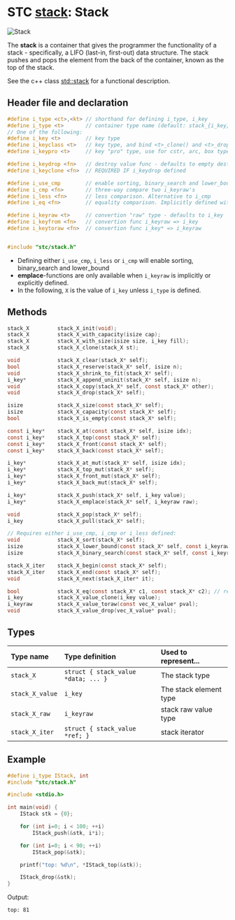 # STC [stack](../include/stc/stack.h): Stack
![Stack](pics/stack.jpg)

The **stack** is a container that gives the programmer the functionality of a stack - specifically, a LIFO (last-in, first-out) data structure. The stack pushes and pops the element from the back of the container, known as the top of the stack.

See the c++ class [std::stack](https://en.cppreference.com/w/cpp/container/stack) for a functional description.

## Header file and declaration

```c
#define i_type <ct>,<kt> // shorthand for defining i_type, i_key
#define i_type <t>       // container type name (default: stack_{i_key})
// One of the following:
#define i_key <t>        // key type
#define i_keyclass <t>   // key type, and bind <t>_clone() and <t>_drop() function names
#define i_keypro <t>     // key "pro" type, use for cstr, arc, box types

#define i_keydrop <fn>   // destroy value func - defaults to empty destruct
#define i_keyclone <fn>  // REQUIRED IF i_keydrop defined

#define i_use_cmp        // enable sorting, binary_search and lower_bound
#define i_cmp <fn>       // three-way compare two i_keyraw's
#define i_less <fn>      // less comparison. Alternative to i_cmp
#define i_eq <fn>        // equality comparison. Implicitly defined with i_cmp, but not i_less.

#define i_keyraw <t>     // convertion "raw" type - defaults to i_key
#define i_keyfrom <fn>   // convertion func i_keyraw => i_key
#define i_keytoraw <fn>  // convertion func i_key* => i_keyraw


#include "stc/stack.h"
```
- Defining either `i_use_cmp`, `i_less` or `i_cmp` will enable sorting, binary_search and lower_bound
- **emplace**-functions are only available when `i_keyraw` is implicitly or explicitly defined.
- In the following, `X` is the value of `i_key` unless `i_type` is defined.

## Methods

```c
stack_X         stack_X_init(void);
stack_X         stack_X_with_capacity(isize cap);
stack_X         stack_X_with_size(isize size, i_key fill);
stack_X         stack_X_clone(stack_X st);

void            stack_X_clear(stack_X* self);
bool            stack_X_reserve(stack_X* self, isize n);
void            stack_X_shrink_to_fit(stack_X* self);
i_key*          stack_X_append_uninit(stack_X* self, isize n);
void            stack_X_copy(stack_X* self, const stack_X* other);
void            stack_X_drop(stack_X* self);                                    // destructor

isize           stack_X_size(const stack_X* self);
isize           stack_X_capacity(const stack_X* self);
bool            stack_X_is_empty(const stack_X* self);

const i_key*    stack_X_at(const stack_X* self, isize idx);
const i_key*    stack_X_top(const stack_X* self);
const i_key*    stack_X_front(const stack_X* self);
const i_key*    stack_X_back(const stack_X* self);

i_key*          stack_X_at_mut(stack_X* self, isize idx);
i_key*          stack_X_top_mut(stack_X* self);
i_key*          stack_X_front_mut(stack_X* self);
i_key*          stack_X_back_mut(stack_X* self);

i_key*          stack_X_push(stack_X* self, i_key value);
i_key*          stack_X_emplace(stack_X* self, i_keyraw raw);

void            stack_X_pop(stack_X* self);                                     // destroy last element
i_key           stack_X_pull(stack_X* self);                                    // move out last element

// Requires either i_use_cmp, i_cmp or i_less defined:
void            stack_X_sort(stack_X* self);                                    // quicksort from sort.h
isize           stack_X_lower_bound(const stack_X* self, const i_keyraw raw);   // return c_NPOS if not found
isize           stack_X_binary_search(const stack_X* self, const i_keyraw raw); // return c_NPOS if not found

stack_X_iter    stack_X_begin(const stack_X* self);
stack_X_iter    stack_X_end(const stack_X* self);
void            stack_X_next(stack_X_iter* it);

bool            stack_X_eq(const stack_X* c1, const stack_X* c2); // require i_eq/i_cmp/i_less.
i_key           stack_X_value_clone(i_key value);
i_keyraw        stack_X_value_toraw(const vec_X_value* pval);
void            stack_X_value_drop(vec_X_value* pval);
```

## Types

| Type name          | Type definition                     | Used to represent...        |
|:-------------------|:------------------------------------|:----------------------------|
| `stack_X`          | `struct { stack_value *data; ... }` | The stack type             |
| `stack_X_value`    | `i_key`                             | The stack element type     |
| `stack_X_raw`      | `i_keyraw`                          | stack raw value type       |
| `stack_X_iter`     | `struct { stack_value *ref; }`      | stack iterator             |

## Example
```c
#define i_type IStack, int
#include "stc/stack.h"

#include <stdio.h>

int main(void) {
    IStack stk = {0};

    for (int i=0; i < 100; ++i)
        IStack_push(&stk, i*i);

    for (int i=0; i < 90; ++i)
        IStack_pop(&stk);

    printf("top: %d\n", *IStack_top(&stk));

    IStack_drop(&stk);
}
```
Output:
```
top: 81
```
